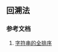 ## 回溯法

### 参考文档
1. [字符串的全排序](https://leetcode-cn.com/problems/subsets/solution/c-zong-jie-liao-hui-su-wen-ti-lei-xing-dai-ni-gao-/)